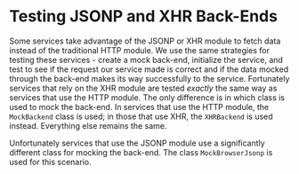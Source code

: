 # Testing JSONP and XHR Back-Ends

Some services take advantage of the JSONP or XHR module to fetch data instead of the traditional HTTP module. We use the same strategies for testing these services - create a mock back-end, initialize the service, and test to see if the request our service made is correct and if the data mocked through the back-end makes its way successfully to the service. Fortunately services that rely on the XHR module are tested *exactly* the same way as services that use the HTTP module. The only difference is in which class is used to mock the back-end. In services that use the HTTP module, the `MockBackend` class is used; in those that use XHR, the `XHRBackend` is used instead. Everything else remains the same.

Unfortunately services that use the JSONP module use a significantly different class for mocking the back-end. The class `MockBrowserJsonp` is used for this scenario.
